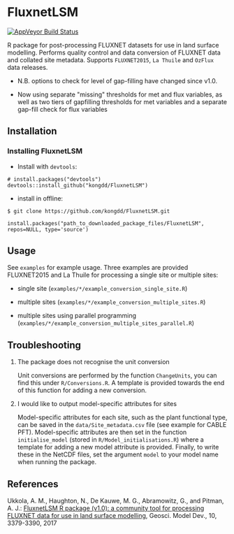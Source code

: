 FluxnetLSM
=================

[![AppVeyor Build Status](https://ci.appveyor.com/api/projects/status/github/kongdd/FluxnetLSM?branch=master&svg=true)](https://ci.appveyor.com/project/kongdd/FluxnetLSM)

R package for post-processing FLUXNET datasets for use in land surface modelling. Performs quality control and data conversion of FLUXNET data and collated site metadata. Supports `FLUXNET2015`, `La Thuile` and `OzFlux` data releases.


* N.B. options to check for level of gap-filling have changed since v1.0.

* Now using separate "missing" thresholds for met and flux variables, as well as
two tiers of gapfilling thresholds for met variables and a separate gap-fill
check for flux variables


## Installation

### Installing FluxnetLSM    
* Install with `devtools`: 

```{r}
# install.packages("devtools")
devtools::install_github("kongdd/FluxnetLSM")
```

* install in offline:

```{r}
$ git clone https://github.com/kongdd/FluxnetLSM.git
```
```{r}
install.packages("path_to_downloaded_package_files/FluxnetLSM", repos=NULL, type='source')
```

## Usage

See `examples` for example usage. Three examples are provided FLUXNET2015 and La Thuile for processing a single site or multiple sites:

- single site (`examples/*/example_conversion_single_site.R`)

- multiple sites (`examples/*/example_conversion_multiple_sites.R`)

- multiple sites using parallel programming (`examples/*/example_conversion_multiple_sites_parallel.R`)


## Troubleshooting

1. The package does not recognise the unit conversion

	Unit conversions are performed by the function `ChangeUnits`, you can find this under `R/Conversions.R`. A template is provided towards the end of this function for adding a new conversion.

2. I would like to output model-specific attributes for sites

	Model-specific attributes for each site, such as the plant functional type, can be saved in the `data/Site_metadata.csv` file (see example for CABLE PFT). Model-specific attributes are then set in the function `initialise_model` (stored in `R/Model_initialisations.R`) where a template for adding a new model attribute is provided. Finally, to write these in the NetCDF files, set the argument `model` to your model name when running the package.


## References

Ukkola, A. M., Haughton, N., De Kauwe, M. G., Abramowitz, G., and Pitman, A. J.: [FluxnetLSM R package (v1.0):
a community tool for processing FLUXNET data for use in land surface modelling](https://doi.org/10.5194/gmd-10-3379-2017),
Geosci. Model Dev., 10, 3379-3390, 2017
